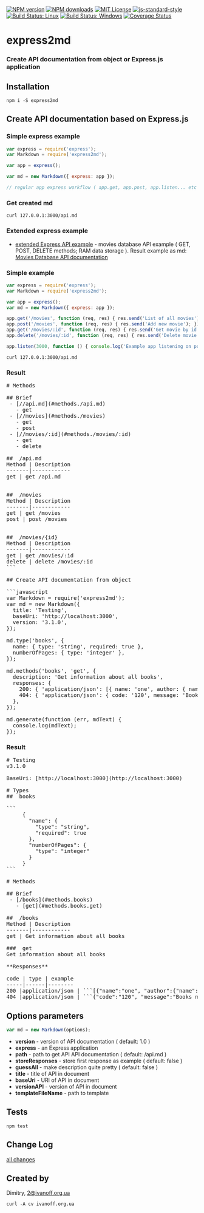 
[![NPM version][npm-version-image]][npm-url]
[![NPM downloads][npm-downloads-image]][npm-url]
[![MIT License][license-image]][license-url]
[![js-standard-style][standard-style-image]][standard-style-url]
[![Build Status: Linux][travis-image]][travis-url]
[![Build Status: Windows][appveyor-image]][appveyor-url]
[![Coverage Status][coveralls-image]][coveralls-url]


# express2md

### Create API documentation from object or Express.js application


## Installation
```npm i -S express2md```


## Create API documentation based on Express.js

### Simple express example

```javascript
var express = require('express');
var Markdown = require('express2md');

var app = express();

var md = new Markdown({ express: app });

// regular app express workflow ( app.get, app.post, app.listen... etc )
```

### Get created md

```curl 127.0.0.1:3000/api.md```


### Extended express example

- [extended Express API example](docs/express_movies_api.md) - movies database API example ( GET, POST, DELETE methods; RAM data storage ). Result example as md: [Movies Database API documentation](docs/express_movies_api_result.md)

### Simple example

```javascript
var express = require('express');
var Markdown = require('express2md');

var app = express();
var md = new Markdown({ express: app });

app.get('/movies', function (req, res) { res.send('List of all movies'); });
app.post('/movies', function (req, res) { res.send('Add new movie'); });
app.get('/movies/:id', function (req, res) { res.send('Get movie by id'); });
app.delete('/movies/:id', function (req, res) { res.send('Delete movie by id'); });

app.listen(3000, function () { console.log('Example app listening on port 3000!'); });
```

```curl 127.0.0.1:3000/api.md```

### Result

<pre>
# Methods

## Brief
 - [//api.md](#methods./api.md)
   - get
 - [//movies](#methods./movies)
   - get
   - post
 - [//movies/:id](#methods./movies/:id)
   - get
   - delete

## <a name="methods./api.md"></a> /api.md
Method | Description
-------|------------
get | get /api.md


## <a name="methods./movies"></a> /movies
Method | Description
-------|------------
get | get /movies
post | post /movies


## <a name="methods./movies/:id"></a> /movies/{id}
Method | Description
-------|------------
get | get /movies/:id
delete | delete /movies/:id
```

## Create API documentation from object

```javascript
var Markdown = require('express2md');
var md = new Markdown({
  title: 'Testing',
  baseUri: 'http://localhost:3000',
  version: '3.1.0',
});

md.type('books', {
  name: { type: 'string', required: true },
  numberOfPages: { type: 'integer' },
});

md.methods('books', 'get', {
  description: 'Get information about all books',
  responses: {
    200: { 'application/json': [{ name: 'one', author: { name: 'Art' } }] },
    404: { 'application/json': { code: '120', message: 'Books not found' } },
  },
});

md.generate(function (err, mdText) {
  console.log(mdText);
});
</pre>


### Result

<pre>
# Testing
v3.1.0

BaseUri: [http://localhost:3000](http://localhost:3000)

# Types
## <a name="types.books"></a> books

```
     {
       "name": {
         "type": "string",
         "required": true
       },
       "numberOfPages": {
         "type": "integer"
       }
     }
```

# Methods

## Brief
 - [/books](#methods.books)
   - [get](#methods.books.get)

## <a name="methods.books"></a> /books
Method | Description
-------|------------
get | Get information about all books

### <a name="methods.books.get"></a> get
Get information about all books

**Responses**

code | type | example
-----|------|--------
200 |application/json | ```[{"name":"one", "author":{"name":"Art"}}]```
404 |application/json | ```{"code":"120", "message":"Books not found"}```
</pre>

## Options parameters

```javascript
var md = new Markdown(options);
```

 - **version** - version of API documentation ( default: 1.0 )
 - **express** - an Express application
 - **path** - path to get API API documentation ( default: /api.md )
 - **storeResponses** - store first response as example ( default: false )
 - **guessAll** - make description quite pretty ( default: false )
 - **title** - title of API in document
 - **baseUri** - URI of API in document
 - **versionAPI** - version of API in document
 - **templateFileName** - path to template


## Tests

```npm test```


## Change Log

[all changes](CHANGELOG.md)


## Created by

Dimitry, 2@ivanoff.org.ua

```curl -A cv ivanoff.org.ua```


[license-image]: http://img.shields.io/badge/license-MIT-blue.svg?style=flat
[license-url]: LICENSE

[standard-style-image]: https://img.shields.io/badge/code%20style-airbnb-blue.svg?style=flat
[standard-style-url]: https://github.com/airbnb/javascript

[npm-url]: https://npmjs.org/package/express2md
[npm-version-image]: http://img.shields.io/npm/v/express2md.svg?style=flat
[npm-downloads-image]: http://img.shields.io/npm/dm/express2md.svg?style=flat

[travis-url]: https://travis-ci.org/ivanoff/express2md
[travis-image]: https://travis-ci.org/ivanoff/express2md.svg?branch=master

[appveyor-url]: https://ci.appveyor.com/project/ivanoff/express2md/branch/master
[appveyor-image]: https://ci.appveyor.com/api/projects/status/lp3nhnam1eyyqh33/branch/master?svg=true

[coveralls-url]: https://coveralls.io/github/ivanoff/express2md
[coveralls-image]: https://coveralls.io/repos/github/ivanoff/express2md/badge.svg
